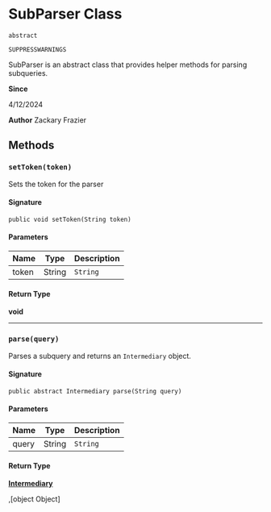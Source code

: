 # SubParser Class
`abstract`

`SUPPRESSWARNINGS`

SubParser is an abstract class that provides helper methods for parsing subqueries.

**Since** 

4/12/2024

**Author** Zackary Frazier

## Methods
### `setToken(token)`

Sets the token for the parser

#### Signature
```apex
public void setToken(String token)
```

#### Parameters
| Name | Type | Description |
|------|------|-------------|
| token | String | `String` |

#### Return Type
**void**

---

### `parse(query)`

Parses a subquery and returns an `Intermediary` object.

#### Signature
```apex
public abstract Intermediary parse(String query)
```

#### Parameters
| Name | Type | Description |
|------|------|-------------|
| query | String | `String` |

#### Return Type
**[Intermediary](Intermediary.md)**

,[object Object]